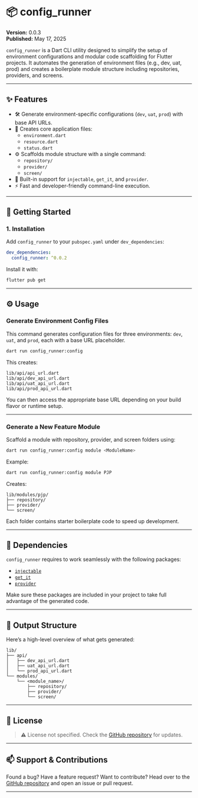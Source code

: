 # 📦 config_runner

**Version:** 0.0.3  
**Published:** May 17, 2025

`config_runner` is a Dart CLI utility designed to simplify the setup of environment configurations and modular code scaffolding for Flutter projects. It automates the generation of environment files (e.g., dev, uat, prod) and creates a boilerplate module structure including repositories, providers, and screens.

---

## ✨ Features

- 🛠️ Generate environment-specific configurations (`dev`, `uat`, `prod`) with base API URLs.
- 🧱 Creates core application files:
  - `environment.dart`
  - `resource.dart`
  - `status.dart`
- ⚙️ Scaffolds module structure with a single command:
    - `repository/`
    - `provider/`
    - `screen/`
- 💉 Built-in support for `injectable`, `get_it`, and `provider`.
- ⚡ Fast and developer-friendly command-line execution.

---

## 🚀 Getting Started

### 1. Installation

Add `config_runner` to your `pubspec.yaml` under `dev_dependencies`:

```yaml
dev_dependencies:
  config_runner: ^0.0.2
```

Install it with:

```bash
flutter pub get
```

---

## ⚙️ Usage

### Generate Environment Config Files

This command generates configuration files for three environments: `dev`, `uat`, and `prod`, each with a base URL placeholder.

```bash
dart run config_runner:config
```

This creates:
```
lib/api/api_url.dart
lib/api/dev_api_url.dart
lib/api/uat_api_url.dart
lib/api/prod_api_url.dart
```

You can then access the appropriate base URL depending on your build flavor or runtime setup.

---

### Generate a New Feature Module

Scaffold a module with repository, provider, and screen folders using:

```bash
dart run config_runner:config module <ModuleName>
```

Example:
```bash
dart run config_runner:config module PJP
```

Creates:
```
lib/modules/pjp/
├── repository/
├── provider/
└── screen/
```

Each folder contains starter boilerplate code to speed up development.

---

## 🧩 Dependencies

`config_runner` requires to work seamlessly with the following packages:

- [`injectable`](https://pub.dev/packages/injectable)
- [`get_it`](https://pub.dev/packages/get_it)
- [`provider`](https://pub.dev/packages/provider)

Make sure these packages are included in your project to take full advantage of the generated code.

---

## 📁 Output Structure

Here’s a high-level overview of what gets generated:

```
lib/
├── api/
│   ├── dev_api_url.dart
│   ├── uat_api_url.dart
│   └── prod_api_url.dart
└── modules/
    └── <module_name>/
        ├── repository/
        ├── provider/
        └── screen/
```

---

## 📄 License

> ⚠️ License not specified. Check the [GitHub repository](https://github.com/samrat19/config_runner) for updates.

---

## 📫 Support & Contributions

Found a bug? Have a feature request? Want to contribute? Head over to the [GitHub repository](https://github.com/samrat19/config_runner) and open an issue or pull request.

---
